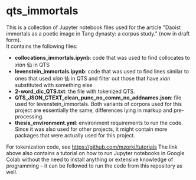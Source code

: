 # qts_immortals

This is a collection of Jupyter notebook files used for the article "Daoist immortals as a poetic image in Tang dynasty: a corpus study." (now in draft form).
<br>
It contains the following files:

- **collocations_immortals.ipynb**: code that was used to find collocates to _xian_ 仙 in QTS
- **levenstein_immortals.ipynb**: code that was used to find lines similar to ones that used _xian_ 仙 in QTS and filter out those that have _xian_ substituted with something else
- **2-word_dic_QTS.txt**: the file with tokenized QTS. 
- **QTS_JSON_CTEXT_clean_punc_no_comm_no_addnames.json**: file used for levenstein_immortals. Both variants of corpora used for this project are essentially the same, differences lying in markup and pre-processing.
- **thesis_environment.yml**: environment requirements to run the code. Since it was also used for other projects, it might contain more packages that were actually used for this project. 

For tokenization code, see https://github.com/mzorki/tutorials
The link above also contains a tutorial on how to run Jupyter notebooks in Google Colab without the need to install anything or extensive knowledge of programming – it can be followed to run the code from this repository as well.
